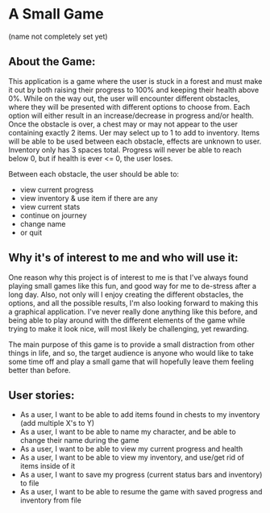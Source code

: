 # A Small Game 
(name not completely set yet)

## About the Game:
This application is a game where the user is stuck in a forest and must make it out by both
raising their progress to 100% and keeping their health above 0%. While on the way out, the user 
will encounter different obstacles, where they will be presented with different options to choose from.
Each option will either result in an increase/decrease in progress and/or health. Once the obstacle is over,
a chest may or may not appear to the user containing exactly 2 items. Uer may select up to 1 to add to inventory.
Items will be able to be used between each obstacle, effects are unknown to user. Inventory only has 3 spaces total.
Progress will never be able to reach below 0, but if health is ever <= 0, the user loses. 

Between each obstacle, the user should be able to:
- view current progress
- view inventory & use item if there are any
- view current stats
- continue on journey
- change name
- or quit

## Why it's of interest to me and who will use it:
One reason why this project is of interest to me is that I've always found playing small games like this fun,
and good way for me to de-stress after a long day. Also, not only will I enjoy creating the different
obstacles, the options, and all the possible results, I'm also looking forward to making this a graphical application.
I've never really done anything like this before, and being able to play around with the different elements of the game
while trying to make it look nice, will most likely be challenging, yet rewarding.

The main purpose of this game is to provide a small distraction from other things in life, and so, the target
audience is anyone who would like to take some time off and play a small game that will hopefully leave them 
feeling better than before.

## User stories:
- As a user, I want to be able to add items found in chests to my inventory (add multiple X's to Y)
- As a user, I want to be able to name my character, and be able to change their name during the game
- As a user, I want to be able to view my current progress and health
- As a user, I want to be able to view my inventory, and use/get rid of items inside of it
- As a user, I want to save my progress (current status bars and inventory) to file
- As a user, I want to be able to resume the game with saved progress and inventory from file